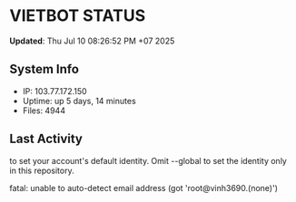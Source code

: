 # VIETBOT STATUS
**Updated**: Thu Jul 10 08:26:52 PM +07 2025

## System Info
- IP: 103.77.172.150
- Uptime: up 5 days, 14 minutes
- Files: 4944

## Last Activity

to set your account's default identity.
Omit --global to set the identity only in this repository.

fatal: unable to auto-detect email address (got 'root@vinh3690.(none)')
